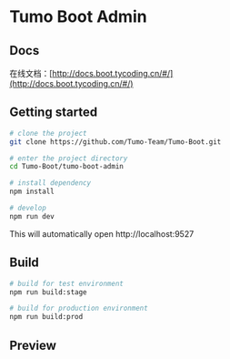 # Tumo Boot Admin


## Docs

在线文档：[http://docs.boot.tycoding.cn/#/](http://docs.boot.tycoding.cn/#/)

## Getting started

```bash
# clone the project
git clone https://github.com/Tumo-Team/Tumo-Boot.git

# enter the project directory
cd Tumo-Boot/tumo-boot-admin

# install dependency
npm install

# develop
npm run dev
```

This will automatically open http://localhost:9527

## Build

```bash
# build for test environment
npm run build:stage

# build for production environment
npm run build:prod
```

## Preview
